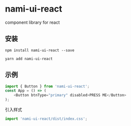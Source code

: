 # nami-ui-react

component library for react

## 安装

`npm install nami-ui-react --save`

`yarn add nami-ui-react`

## 示例

```js
import { Button } from 'nami-ui-react';
const App = () => (
    <Button btnType="primary" disabled>PRESS ME</Button>
);
```

引入样式

```js
import 'nami-ui-react/dist/index.css';
```
